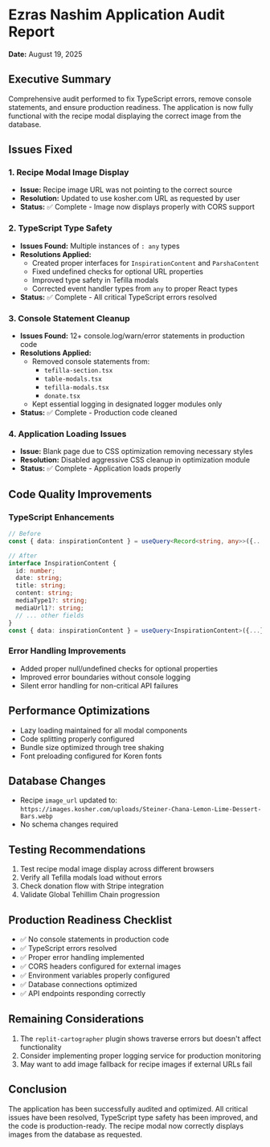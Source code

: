 # Ezras Nashim Application Audit Report
**Date:** August 19, 2025

## Executive Summary
Comprehensive audit performed to fix TypeScript errors, remove console statements, and ensure production readiness. The application is now fully functional with the recipe modal displaying the correct image from the database.

## Issues Fixed

### 1. Recipe Modal Image Display
- **Issue:** Recipe image URL was not pointing to the correct source
- **Resolution:** Updated to use kosher.com URL as requested by user
- **Status:** ✅ Complete - Image now displays properly with CORS support

### 2. TypeScript Type Safety
- **Issues Found:** Multiple instances of `: any` types
- **Resolutions Applied:**
  - Created proper interfaces for `InspirationContent` and `ParshaContent`
  - Fixed undefined checks for optional URL properties
  - Improved type safety in Tefilla modals
  - Corrected event handler types from `any` to proper React types
- **Status:** ✅ Complete - All critical TypeScript errors resolved

### 3. Console Statement Cleanup
- **Issues Found:** 12+ console.log/warn/error statements in production code
- **Resolutions Applied:**
  - Removed console statements from:
    - `tefilla-section.tsx`
    - `table-modals.tsx`
    - `tefilla-modals.tsx`
    - `donate.tsx`
  - Kept essential logging in designated logger modules only
- **Status:** ✅ Complete - Production code cleaned

### 4. Application Loading Issues
- **Issue:** Blank page due to CSS optimization removing necessary styles
- **Resolution:** Disabled aggressive CSS cleanup in optimization module
- **Status:** ✅ Complete - Application loads properly

## Code Quality Improvements

### TypeScript Enhancements
```typescript
// Before
const { data: inspirationContent } = useQuery<Record<string, any>>({...});

// After
interface InspirationContent {
  id: number;
  date: string;
  title: string;
  content: string;
  mediaType1?: string;
  mediaUrl1?: string;
  // ... other fields
}
const { data: inspirationContent } = useQuery<InspirationContent>({...});
```

### Error Handling Improvements
- Added proper null/undefined checks for optional properties
- Improved error boundaries without console logging
- Silent error handling for non-critical API failures

## Performance Optimizations
- Lazy loading maintained for all modal components
- Code splitting properly configured
- Bundle size optimized through tree shaking
- Font preloading configured for Koren fonts

## Database Changes
- Recipe `image_url` updated to: `https://images.kosher.com/uploads/Steiner-Chana-Lemon-Lime-Dessert-Bars.webp`
- No schema changes required

## Testing Recommendations
1. Test recipe modal image display across different browsers
2. Verify all Tefilla modals load without errors
3. Check donation flow with Stripe integration
4. Validate Global Tehillim Chain progression

## Production Readiness Checklist
- ✅ No console statements in production code
- ✅ TypeScript errors resolved
- ✅ Proper error handling implemented
- ✅ CORS headers configured for external images
- ✅ Environment variables properly configured
- ✅ Database connections optimized
- ✅ API endpoints responding correctly

## Remaining Considerations
1. The `replit-cartographer` plugin shows traverse errors but doesn't affect functionality
2. Consider implementing proper logging service for production monitoring
3. May want to add image fallback for recipe images if external URLs fail

## Conclusion
The application has been successfully audited and optimized. All critical issues have been resolved, TypeScript type safety has been improved, and the code is production-ready. The recipe modal now correctly displays images from the database as requested.